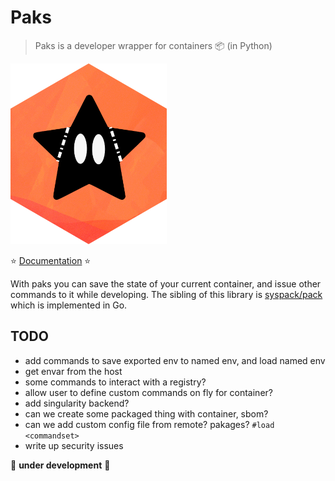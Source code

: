 # Paks

> Paks is a developer wrapper for containers 📦️ (in Python)

![docs/assets/img/paks.png](docs/assets/img/paks.png)

⭐️ [Documentation](https://syspack.github.io/paks) ⭐️

With paks you can save the state of your current container, and issue other 
commands to it while developing. The sibling of this library is [syspack/pack](https://github.com/syspack/pack)
which is implemented in Go.

## TODO

- add commands to save exported env to named env, and load named env
- get envar from the host
- some commands to interact with a registry?
- allow user to define custom commands on fly for container?
- add singularity backend?
- can we create some packaged thing with container, sbom?
- can we add custom config file from remote? pakages? `#load <commandset>`
- write up security issues

🚧️ **under development** 🚧️

